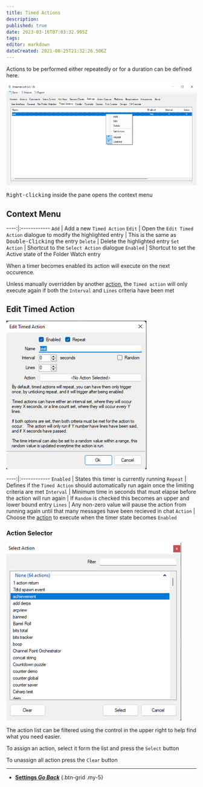 ```yaml
---
title: Timed Actions
description: 
published: true
date: 2023-03-16T07:03:32.995Z
tags: 
editor: markdown
dateCreated: 2021-08-25T21:32:26.506Z
---
```


Actions to be performed either repeatedly or for a duration can be defined here.

![timed-actions-context-018.png](/timed-actions-context-018.png)

<kbd>Right-clicking</kbd> inside the pane opens the context menu

## Context Menu
----:|:------------
`Add` | Add a new `Timed Action`
`Edit` | Open the `Edit Timed Action` dialogue to modify the highlighted entry | This is the same as <kbd>Double-Clicking</kbd> the entry
`Delete` | Delete the highlighted entry
`Set Action` | Shortcut to the `Select Action` dialogue
`Enabled` | Shortcut to set the Active state of the Folder Watch entry

When a timer becomes enabled its action will execute on the next occurence.

Unless manually overridden by another [action](/Actions), the `Timed action` will only execute again if both the `Interval` and `Lines` criteria have been met

## Edit Timed Action
![timed-action-edit-018.png](/timed-action-edit-018.png)

----:|:------------
`Enabled` | States this timer is currently running
`Repeat` | Defines if the `Timed Action` should automatically run again once the limiting criteria are met
`Interval` | Minimum time in seconds that must elapse before the action will run again | If `Random` is checked this becomes an upper and lower bound entry
`Lines` | Any non-zero value will pause the action from running again until that many messages have been recieved in chat
`Action` | Choose the [action](/Actions) to execute when the timer state becomes `Enabled`

### Action Selector
![action-selector-018.png](/action-selector-018.png)

The action list can be filtered using the control in the upper right to help find what you need easier.

To assign an action, select it form the list and press the `Select` button

To unassign all action press the `Clear` button

---

- [<i class="mdi mdi-chevron-left"></i> **Settings *Go Back***](/en/Settings)
{.btn-grid .my-5}